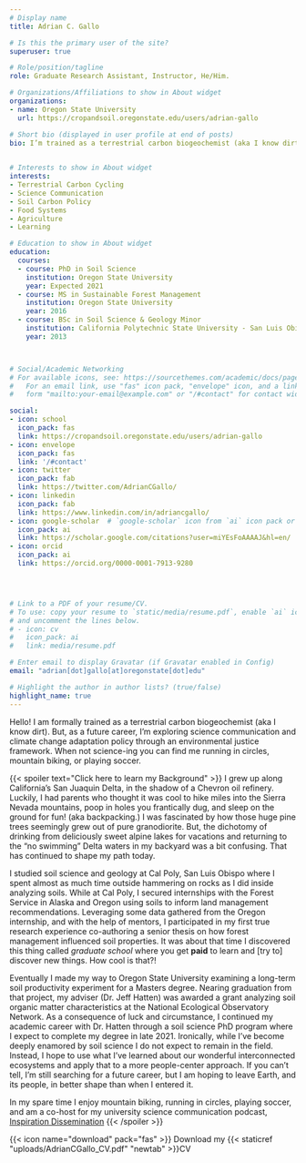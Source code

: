 ```yaml
---
# Display name
title: Adrian C. Gallo

# Is this the primary user of the site?
superuser: true

# Role/position/tagline
role: Graduate Research Assistant, Instructor, He/Him. 

# Organizations/Affiliations to show in About widget
organizations:
- name: Oregon State University
  url: https://cropandsoil.oregonstate.edu/users/adrian-gallo

# Short bio (displayed in user profile at end of posts)
bio: I’m trained as a terrestrial carbon biogeochemist (aka I know dirt). I’m currently exploring science communication and climate change policy through an environmental justice framework as a future career. When not science-ing you can find me running, mountain biking, or playing soccer.
 

# Interests to show in About widget
interests:
- Terrestrial Carbon Cycling
- Science Communication
- Soil Carbon Policy
- Food Systems
- Agriculture
- Learning

# Education to show in About widget
education:
  courses:
  - course: PhD in Soil Science
    institution: Oregon State University
    year: Expected 2021
  - course: MS in Sustainable Forest Management
    institution: Oregon State University
    year: 2016
  - course: BSc in Soil Science & Geology Minor
    institution: California Polytechnic State University - San Luis Obispo
    year: 2013



# Social/Academic Networking
# For available icons, see: https://sourcethemes.com/academic/docs/page-builder/#icons
#   For an email link, use "fas" icon pack, "envelope" icon, and a link in the
#   form "mailto:your-email@example.com" or "/#contact" for contact widget.

social:
- icon: school
  icon_pack: fas
  link: https://cropandsoil.oregonstate.edu/users/adrian-gallo 
- icon: envelope
  icon_pack: fas
  link: '/#contact'
- icon: twitter
  icon_pack: fab
  link: https://twitter.com/AdrianCGallo/
- icon: linkedin
  icon_pack: fab
  link: https://www.linkedin.com/in/adriancgallo/
- icon: google-scholar  # `google-scholar` icon from `ai` icon pack or graduation-cap with the fas pack 
  icon_pack: ai
  link: https://scholar.google.com/citations?user=miYEsFoAAAAJ&hl=en/
- icon: orcid
  icon_pack: ai
  link: https://orcid.org/0000-0001-7913-9280




# Link to a PDF of your resume/CV.
# To use: copy your resume to `static/media/resume.pdf`, enable `ai` icons in `params.toml`, 
# and uncomment the lines below.
# - icon: cv
#   icon_pack: ai
#   link: media/resume.pdf

# Enter email to display Gravatar (if Gravatar enabled in Config)
email: "adrian[dot]gallo[at]oregonstate[dot]edu"

# Highlight the author in author lists? (true/false)
highlight_name: true
---
```

Hello! I am formally trained as a terrestrial carbon biogeochemist (aka I know dirt). But, as a future career, I’m exploring science communication and climate change adaptation policy through an environmental justice framework. When not science-ing you can find me running in circles, mountain biking, or playing soccer. 
<Br> 

{{< spoiler text="Click here to learn my Background" >}}
I grew up along California’s San Juaquin Delta, in the shadow of a Chevron oil refinery. Luckily,  I had parents who thought it was cool to hike miles into the Sierra Nevada mountains, poop in holes you frantically dug, and sleep on the ground for fun! (aka backpacking.) I was fascinated by how those huge pine trees seemingly grew out of pure granodiorite. But, the dichotomy of drinking from deliciously sweet alpine lakes for vacations and returning to the “no swimming” Delta waters in my backyard was a bit confusing. That has continued to shape my path today. 

I studied soil science and geology at Cal Poly, San Luis Obispo where I spent almost as much time outside hammering on rocks as I did inside analyzing soils. While at Cal Poly, I secured internships with the Forest Service in Alaska and Oregon using soils to inform land management recommendations. Leveraging some data gathered from the Oregon internship, and with the help of mentors, I participated in my first true research experience co-authoring a senior thesis on how forest management influenced soil properties. It was about that time I discovered this thing called *graduate school* where you get **paid** to learn and [try to] discover new things. How cool is that?! 

Eventually I made my way to Oregon State University examining a long-term soil productivity experiment for a Masters degree. Nearing graduation from that project, my adviser (Dr. Jeff Hatten) was awarded a grant analyzing soil organic matter characteristics at the National Ecological Observatory Network. As a consequence of luck and circumstance, I continued my academic career with Dr. Hatten through a soil science PhD program where I expect to complete my degree in late 2021. Ironically, while I’ve become deeply enamored by soil science I do not expect to remain in the field. Instead, I hope to use what I’ve learned about our wonderful interconnected ecosystems and apply that to a more people-center approach. If you can’t tell, I’m still searching for a future career, but I am hoping to leave Earth, and its people, in better shape than when I entered it.  

In my spare time I enjoy mountain biking, running in circles, playing soccer, and am a co-host for my university science communication podcast, [Inspiration Dissemination](https://adriancgallo.com/project/inspiration_dissemination_favoriteepisodes/)
{{< /spoiler >}} 





{{< icon name="download" pack="fas" >}} Download my {{< staticref "uploads/AdrianCGallo_CV.pdf" "newtab" >}}CV
